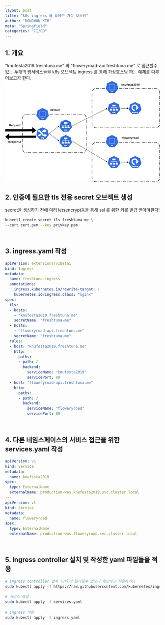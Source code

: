 ```yaml
---
layout: post
title: "k8s ingress 를 활용한 가상 호스팅"
author: "DONGWON KIM"
meta: "Springfield"
categories: "CI/CD"
---
```


## 1. 개요
"knufesta2019.freshtuna.me" 와 "floweryroad-api.freshtuna.me" 로 접근할수 있는 두개의 웹서비스들을 k8s 오브젝트 ingress 를 통해 가상호스팅 하는 예제를 다루어보고자 한다.
![Image Alt 텍스트](/img/2020/10/06/Ingress/virtual_hosting.jpg)
<br>

## 2. 인증에 필요한 tls 전용 secret 오브젝트 생성
secret을 생성하기 전에 미리 letsencrypt등을 통해 ssl 를 위한 키를 발급 받아야한다!

```sh
kubectl create secret tls freshtuna-me \
--cert cert.pem --key privkey.pem
```
<br>

## 3. ingress.yaml 작성
```yaml
apiVersion: extensions/v1beta1
kind: Ingress
metadata:
  name: freshtuna-ingress
  annotations:
    ingress.kubernetes.io/rewrite-target: /
    kubernetes.io/ingress.class: "nginx"
spec:
  tls:
  - hosts:
    - "knufesta2019.freshtuna.me"
    secretName: "freshtuna-me"
  - hosts:
    - "floweryroad-api.freshtuna.me"
    secretName: "freshtuna-me"
  rules:
  - host: "knufesta2019.freshtuna.me"
    http:
      paths:
      - path: /
        backend:
          serviceName: "knufesta2019"
          servicePort: 80
  - host: "floweryroad-api.freshtuna.me"
    http:
      paths:
      - path: /
        backend:
          serviceName: "floweryroad"
          servicePort: 80
```
<br>

## 4. 다른 네임스페이스의 서비스 접근을 위한 services.yaml 작성
```yaml
apiVersion: v1
kind: Service
metadata:
  name: knufesta2019
spec:
  type: ExternalName
  externalName: production-was.knufesta2019.svc.cluster.local
---
apiVersion: v1
kind: Service
metadata:
  name: floweryroad
spec:
  type: ExternalName
  externalName: production-was.floweryroad.svc.cluster.local
```
<br>

## 5. ingress controller 설치 및 작성한 yaml 파일들을 적용
```sh
# ingress controller 설치 (url이 달라질수 있으니 확인하고 적용하기!)
sudo kubectl apply -f https://raw.githubusercontent.com/kubernetes/ingress-nginx/controller-v0.35.0/deploy/static/provider/baremetal/deploy.yaml

# 서비스 생성
sudo kubectl apply -f services.yaml

# ingress 적용
sudo kubectl apply -f ingress.yaml
```
